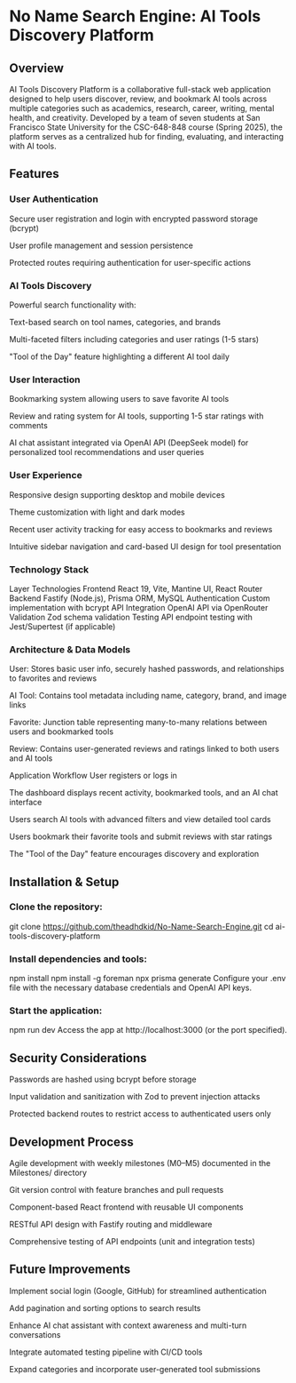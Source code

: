 # No Name Search Engine: AI Tools Discovery Platform

## Overview
AI Tools Discovery Platform is a collaborative full-stack web application designed to help users discover, review, and bookmark AI tools across multiple categories such as academics, research, career, writing, mental health, and creativity. Developed by a team of seven students at San Francisco State University for the CSC-648-848 course (Spring 2025), the platform serves as a centralized hub for finding, evaluating, and interacting with AI tools.

## Features

### User Authentication
Secure user registration and login with encrypted password storage (bcrypt)

User profile management and session persistence

Protected routes requiring authentication for user-specific actions

### AI Tools Discovery
Powerful search functionality with:

Text-based search on tool names, categories, and brands

Multi-faceted filters including categories and user ratings (1-5 stars)

"Tool of the Day" feature highlighting a different AI tool daily

### User Interaction
Bookmarking system allowing users to save favorite AI tools

Review and rating system for AI tools, supporting 1-5 star ratings with comments

AI chat assistant integrated via OpenAI API (DeepSeek model) for personalized tool recommendations and user queries

### User Experience
Responsive design supporting desktop and mobile devices

Theme customization with light and dark modes

Recent user activity tracking for easy access to bookmarks and reviews

Intuitive sidebar navigation and card-based UI design for tool presentation

### Technology Stack

Layer	Technologies
Frontend	React 19, Vite, Mantine UI, React Router
Backend	Fastify (Node.js), Prisma ORM, MySQL
Authentication	Custom implementation with bcrypt
API Integration	OpenAI API via OpenRouter
Validation	Zod schema validation
Testing	API endpoint testing with Jest/Supertest (if applicable)

### Architecture & Data Models

User: Stores basic user info, securely hashed passwords, and relationships to favorites and reviews

AI Tool: Contains tool metadata including name, category, brand, and image links

Favorite: Junction table representing many-to-many relations between users and bookmarked tools

Review: Contains user-generated reviews and ratings linked to both users and AI tools

Application Workflow
User registers or logs in

The dashboard displays recent activity, bookmarked tools, and an AI chat interface

Users search AI tools with advanced filters and view detailed tool cards

Users bookmark their favorite tools and submit reviews with star ratings

The "Tool of the Day" feature encourages discovery and exploration

## Installation & Setup

### Clone the repository:
git clone https://github.com/theadhdkid/No-Name-Search-Engine.git
cd ai-tools-discovery-platform

### Install dependencies and tools:

npm install
npm install -g foreman
npx prisma generate
Configure your .env file with the necessary database credentials and OpenAI API keys.

### Start the application:

npm run dev
Access the app at http://localhost:3000 (or the port specified).

## Security Considerations
Passwords are hashed using bcrypt before storage

Input validation and sanitization with Zod to prevent injection attacks

Protected backend routes to restrict access to authenticated users only

## Development Process
Agile development with weekly milestones (M0–M5) documented in the Milestones/ directory

Git version control with feature branches and pull requests

Component-based React frontend with reusable UI components

RESTful API design with Fastify routing and middleware

Comprehensive testing of API endpoints (unit and integration tests)

## Future Improvements

Implement social login (Google, GitHub) for streamlined authentication

Add pagination and sorting options to search results

Enhance AI chat assistant with context awareness and multi-turn conversations

Integrate automated testing pipeline with CI/CD tools

Expand categories and incorporate user-generated tool submissions

